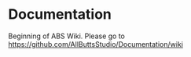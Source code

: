 # Documentation
Beginning of ABS Wiki.
Please go to https://github.com/AllButtsStudio/Documentation/wiki
